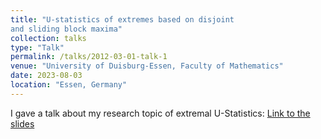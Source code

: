 ```yaml
---
title: "U-statistics of extremes based on disjoint
and sliding block maxima"
collection: talks
type: "Talk"
permalink: /talks/2012-03-01-talk-1
venue: "University of Duisburg-Essen, Faculty of Mathematics"
date: 2023-08-03
location: "Essen, Germany"
---
```


I gave a talk about my research topic of extremal U-Statistics: [Link to the slides](/files/U_Stats.pdf)
